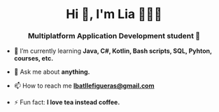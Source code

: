 <h1 align="center">Hi 👋, I'm Lia 👩🏾‍💻</h1>
<h3 align="center">Multiplatform Application Development student </h3>

- 🌱 I’m currently learning **Java, C#, Kotlin, Bash scripts, SQL, Pyhton, courses, etc.**

- 💬 Ask me about **anything.**

- 📫 How to reach me **lbatllefigueras@gmail.com**

- ⚡ Fun fact: **I love tea instead coffee.**
